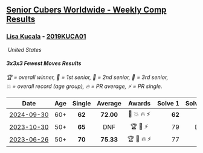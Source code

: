 <style>table {white-space: nowrap;}</style>
<link rel="stylesheet" type="text/css" href="/scw-comp/css/flags.css" />

## [Senior Cubers Worldwide - Weekly Comp Results](/scw-comp/results/)
### [Lisa Kucala](README.md) - [2019KUCA01](https://www.worldcubeassociation.org/persons/2019KUCA01?event=333fm)

<i class="flag flag-US" />&nbsp;United States

#### 3x3x3 Fewest Moves Results

<span style="white-space: nowrap;">🏆 = overall winner</span>, <span style="white-space: nowrap;">🥇 = 1st senior</span>, <span style="white-space: nowrap;">🥈 = 2nd senior</span>, <span style="white-space: nowrap;">🥉 = 3rd senior</span>, <span style="white-space: nowrap;">💥 = overall record (age group)</span>, <span style="white-space: nowrap;">🔥 = PR average</span>, <span style="white-space: nowrap;">⚡ = PR single</span>.

| Date | Age | Single | Average | Awards | Solve 1 | Solve 2 | Solve 3 | Solution |
| :--: | :--: | :--: | :--: | :--: | --: | --: | --: | :-- |
| [2024-09-30](../../results/2024-09-30/333fm.md) | 60+ | **62** | **72.00** | 🥈 💥 🔥 ⚡ | **62** | 78 | 76 | [Desktop](https://www.facebook.com/events/1279731716520453/permalink/1282872156206409) / [Mobile](https://m.facebook.com/events/1279731716520453?view=permalink&id=1282872156206409) |
| [2023-10-30](../../results/2023-10-30/333fm.md) | 50+ | **65** | DNF | 🏆 🥇 ⚡ | 79 | DNF | **65** | [Desktop](https://www.facebook.com/events/220502457586087/permalink/226206240349042) / [Mobile](https://m.facebook.com/events/220502457586087?view=permalink&id=226206240349042) |
| [2023-06-26](../../results/2023-06-26/333fm.md) | 50+ | **70** | **75.33** | 🏆 🥇 🔥 ⚡ | 77 | 79 | **70** | [Desktop](https://www.facebook.com/events/1321118992086970/permalink/1323448645187338) / [Mobile](https://m.facebook.com/events/1321118992086970?view=permalink&id=1323448645187338) |


<!-- Global site tag (gtag.js) - Google Analytics -->
<script async src="https://www.googletagmanager.com/gtag/js?id=UA-86348435-3"></script>
<script>window.dataLayer = window.dataLayer || []; function gtag() {dataLayer.push(arguments);} gtag('js', new Date()); gtag('config', 'UA-86348435-3');</script>
